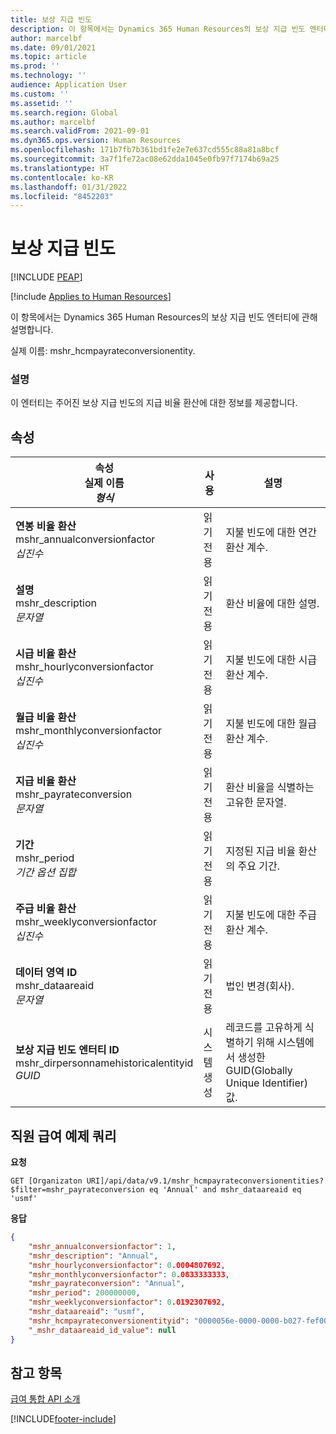 ```yaml
---
title: 보상 지급 빈도
description: 이 항목에서는 Dynamics 365 Human Resources의 보상 지급 빈도 엔터티에 대한 세부 정보와 예제 쿼리를 제공합니다.
author: marcelbf
ms.date: 09/01/2021
ms.topic: article
ms.prod: ''
ms.technology: ''
audience: Application User
ms.custom: ''
ms.assetid: ''
ms.search.region: Global
ms.author: marcelbf
ms.search.validFrom: 2021-09-01
ms.dyn365.ops.version: Human Resources
ms.openlocfilehash: 171b7fb7b361bd1fe2e7e637cd555c88a81a8bcf
ms.sourcegitcommit: 3a7f1fe72ac08e62dda1045e0fb97f7174b69a25
ms.translationtype: HT
ms.contentlocale: ko-KR
ms.lasthandoff: 01/31/2022
ms.locfileid: "8452203"
---
```

# <a name="compensation-pay-frequency"></a>보상 지급 빈도


[!INCLUDE [PEAP](../includes/peap-1.md)]

[!include [Applies to Human Resources](../includes/applies-to-hr.md)]

이 항목에서는 Dynamics 365 Human Resources의 보상 지급 빈도 엔터티에 관해 설명합니다.

실제 이름: mshr_hcmpayrateconversionentity.

### <a name="description"></a>설명

이 엔터티는 주어진 보상 지급 빈도의 지급 비율 환산에 대한 정보를 제공합니다.

## <a name="properties"></a>속성

| 속성</br>**실제 이름**</br>**_형식_** | 사용 | 설명 |
| --- | --- | --- |
| **연봉 비율 환산**</br>mshr_annualconversionfactor</br>*십진수* | 읽기 전용 | 지불 빈도에 대한 연간 환산 계수. |
| **설명**</br>mshr_description</br>*문자열* | 읽기 전용 | 환산 비율에 대한 설명. |
| **시급 비율 환산**</br>mshr_hourlyconversionfactor</br>*십진수* | 읽기 전용 | 지불 빈도에 대한 시급 환산 계수. |
| **월급 비율 환산**</br>mshr_monthlyconversionfactor</br>*십진수* | 읽기 전용 | 지불 빈도에 대한 월급 환산 계수. |
| **지급 비율 환산**</br>mshr_payrateconversion</br>*문자열* | 읽기 전용 | 환산 비율을 식별하는 고유한 문자열. |
| **기간**</br>mshr_period</br>*기간 옵션 집합* | 읽기 전용 | 지정된 지급 비율 환산의 주요 기간. |
| **주급 비율 환산**</br>mshr_weeklyconversionfactor</br>*십진수* | 읽기 전용 | 지불 빈도에 대한 주급 환산 계수. |
| **데이터 영역 ID**</br>mshr_dataareaid</br>*문자열* | 읽기 전용 | 법인 변경(회사). |
| **보상 지급 빈도 엔터티 ID**</br>mshr_dirpersonnamehistoricalentityid</br>*GUID* | 시스템 생성 | 레코드를 고유하게 식별하기 위해 시스템에서 생성한 GUID(Globally Unique Identifier) 값. |

## <a name="example-query-for-payroll-employee"></a>직원 급여 예제 쿼리

**요청**

```http
GET [Organizaton URI]/api/data/v9.1/mshr_hcmpayrateconversionentities?$filter=mshr_payrateconversion eq 'Annual' and mshr_dataareaid eq 'usmf'
```

**응답**

```json
{
    "mshr_annualconversionfactor": 1,
    "mshr_description": "Annual",
    "mshr_hourlyconversionfactor": 0.0004807692,
    "mshr_monthlyconversionfactor": 0.0833333333,
    "mshr_payrateconversion": "Annual",
    "mshr_period": 200000000,
    "mshr_weeklyconversionfactor": 0.0192307692,
    "mshr_dataareaid": "usmf",
    "mshr_hcmpayrateconversionentityid": "0000056e-0000-0000-b027-fef003000000",
    "_mshr_dataareaid_id_value": null
}
```

## <a name="see-also"></a>참고 항목

[급여 통합 API 소개](hr-admin-integration-payroll-api-introduction.md)

[!INCLUDE[footer-include](../includes/footer-banner.md)]
